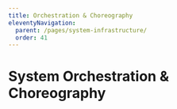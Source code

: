 ```yaml
---
title: Orchestration & Choreography
eleventyNavigation:
  parent: /pages/system-infrastructure/
  order: 41
---
```


# System Orchestration & Choreography

